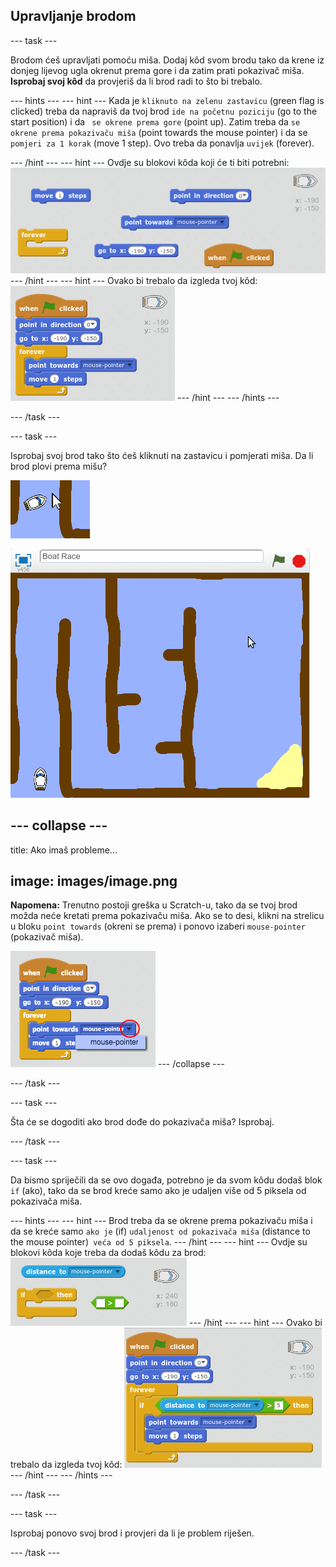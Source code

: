 ## Upravljanje brodom

\--- task \---

Brodom ćeš upravljati pomoću miša. Dodaj kôd svom brodu tako da krene iz donjeg lijevog ugla okrenut prema gore i da zatim prati pokazivač miša. **Isprobaj svoj kôd** da provjeriš da li brod radi to što bi trebalo.

\--- hints \--- \--- hint \--- Kada je `kliknuto na zelenu zastavicu` (green flag is clicked) treba da napraviš da tvoj brod `ide na početnu poziciju` (go to the start position) i da ` se okrene prema gore` (point up). Zatim treba da `se okrene prema pokazivaču miša` (point towards the mouse pointer) i da se `pomjeri za 1 korak` (move 1 step). Ovo treba da ponavlja `uvijek` (forever).

\--- /hint \--- \--- hint \--- Ovdje su blokovi kôda koji će ti biti potrebni: ![screenshot](images/boat-move-blocks.png) \--- /hint \--- \--- hint \--- Ovako bi trebalo da izgleda tvoj kôd: ![screenshot](images/boat-move-code.png) \--- /hint \--- \--- /hints \---

\--- /task \---

\--- task \---

Isprobaj svoj brod tako što ćeš kliknuti na zastavicu i pomjerati miša. Da li brod plovi prema mišu?

![screenshot](images/boat-mouse.png)

![screenshot](images/boat-pointer-test-anim.gif)

## \--- collapse \---

title: Ako imaš probleme...

## image: images/image.png

**Napomena:** Trenutno postoji greška u Scratch-u, tako da se tvoj brod možda neće kretati prema pokazivaču miša. Ako se to desi, klikni na strelicu u bloku `point towards` (okreni se prema) i ponovo izaberi `mouse-pointer` (pokazivač miša).

![screenshot](images/boat-bug.png) \--- /collapse \---

\--- /task \---

\--- task \---

Šta će se dogoditi ako brod dođe do pokazivača miša? Isprobaj.

\--- /task \---

\--- task \---

Da bismo spriječili da se ovo događa, potrebno je da svom kôdu dodaš blok `if` (ako), tako da se brod kreće samo ako je udaljen više od 5 piksela od pokazivača miša.

\--- hints \--- \--- hint \--- Brod treba da se okrene prema pokazivaču miša i da se kreće samo `ako je` (if) `udaljenost od pokazivača miša` (distance to the mouse pointer)` veća od 5 piksela`. \--- /hint \--- \--- hint \--- Ovdje su blokovi kôda koje treba da dodaš kôdu za brod: ![screenshot](images/boat-pointer-blocks.png) \--- /hint \--- \--- hint \--- Ovako bi trebalo da izgleda tvoj kôd: ![screenshot](images/boat-pointer-code.png) \--- /hint \--- \--- /hints \---

\--- /task \---

\--- task \---

Isprobaj ponovo svoj brod i provjeri da li je problem riješen.

\--- /task \---